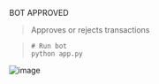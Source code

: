 BOT APPROVED


> Approves or rejects transactions

>```shell
> # Run bot
> python app.py
>```

![image](https://user-images.githubusercontent.com/84931791/172395447-fc00046f-8191-44e1-8d04-dd3838d577d3.png)
